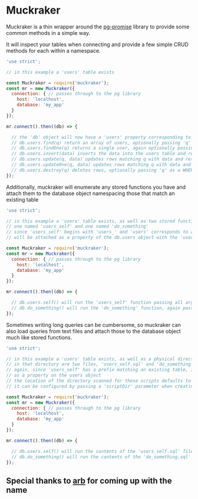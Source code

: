 # Muckraker

Muckraker is a thin wrapper around the [pg-promise](https://github.com/vitaly-t/pg-promise) library to provide some common methods in a simple way.

It will inspect your tables when connecting and provide a few simple CRUD methods for each within a namespace.

```javascript
'use strict';

// in this example a 'users' table exists

const Muckraker = require('muckraker');
const mr = new Muckraker({
  connection: { // passes through to the pg library
    host: 'localhost',
    database: 'my_app'
  }
});

mr.connect().then((db) => {

  // the 'db' object will now have a 'users' property corresponding to the existing table
  // db.users.find(q) return an array of users, optionally passing 'q' as a WHERE clause
  // db.users.findOne(q) returns a single user, again optionally passing 'q'
  // db.users.insert(data) inserts the data into the users table and returns the inserted row
  // db.users.update(q, data) updates rows matching q with data and returns an array of all modified rows
  // db.users.updateOne(q, data) updates rows matching q with data and returns a single modified row
  // db.users.destroy(q) deletes rows, optionally passing 'q' as a WHERE clause (this method returns no results)
});
```

Additionally, muckraker will enumerate any stored functions you have and attach them to the database object namespacing those that match an existing table

```javascript
'use strict';

// in this example a 'users' table exists, as well as two stored functions
// one named 'users_self' and one named 'do_something'
// since 'users_self' begins with 'users_' and 'users' corresponds to a table, the function
// will be attached as a property of the db.users object with the 'users_' prefix removed

const Muckraker = require('muckraker');
const mr = new Muckraker({
  connection: { // passes through to the pg library
    host: 'localhost',
    database: 'my_app'
  }
});

mr.connect().then((db) => {

  // db.users.self() will run the 'users_self' function passing all arguments to the method as an array
  // db.do_something() will run the 'do_something' function, again passing arguments as an array to the function
});
```

Sometimes writing long queries can be cumbersome, so muckraker can also load queries from text files and attach those to the database object much like stored functions.

```javascript
'use strict';

// in this example a 'users' table exists, as well as a physical directory named 'db'
// in that directory are two files, 'users_self.sql' and 'do_something.sql'
// again, since 'users_self' has a prefix matching an existing table, it will be attached
// as a property on the users object
// the location of the directory scanned for these scripts defaults to being a 'db' directory in the current working directory
// it can be configured by passing a 'scriptDir' parameter when creating your instance of Muckraker

const Muckraker = require('muckraker');
const mr = new Muckraker({
  connection: { // passes through to the pg library
    host: 'localhost',
    database: 'my_app'
  }
});

mr.connect().then((db) => {

  // db.users.self() will run the contents of the 'users_self.sql' file passing all arguments to the method as an array
  // db.do_something() will run the contents of the 'do_something.sql' file, again passing arguments as an array
});
```


## Special thanks to [arb](https://github.com/arb) for coming up with the name
